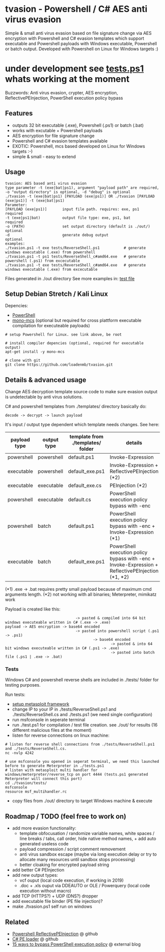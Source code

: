 # tvasion - Powershell / C# AES anti virus evasion 

Simple & small anti virus evasion based on file signature change via AES encryption with Powershell and C# evasion templates which support executable and Powershell payloads with Windows executable, Powershell or batch output. Developed with Powershell on Linux for Windows targets :)

# under development see [tests.ps1](test.ps1) whats working at the moment

Buzzwords: Anti virus evasion, crypter, AES encryption, ReflectivePEInjection, PowerShell execution policy bypass

## Features
- outputs 32 bit executable (.exe), Powershell (.ps1) or batch (.bat)
- works with excutable + Powershell payloads
- AES encryption for file signature change
- Powershell and C# evasion templates available
- EXOTIC: Powershell, mcs based developed on Linux for Windows targets :-)
- simple & small - easy to extend

## Usage
```
tvasion: AES based anti virus evasion
type parameter -t (exe|bat|ps1), argument "payload path" are required, -o "output directory" is optional, -d "debug" is optional
./tvasion -t (exe|bat|ps1) [PAYLOAD (exe|ps1)] OR ./tvasion [PAYLOAD (exe|ps1)] -t (exe|bat|ps1)
Parameter:
[PAYLOAD (exe|ps1)]       input file path. requires: exe, ps1         required
-t (exe|ps1|bat)          output file type: exe, ps1, bat             required
-o (PATH)                 set output directory (default is ./out/)    optional
-d                        generate debug output                       optional
examples:
./tvasion.ps1 -t exe tests/ReverseShell.ps1           # generate windows executable (.exe) from powershell
./tvasion.ps1 -t ps1 tests/ReverseShell_c#amd64.exe   # generate powershell (.ps1) from excecutable
./tvasion.ps1 -t exe tests/ReverseShell_c#amd64.exe   # generate windows executable (.exe) from excecutable
```
Files generated in ./out directory
See more examples in: [test file](test.ps1)

## Setup Debian Stretch / Kali Linux

Depencies:
- [PowerShell](https://github.com/PowerShell/PowerShell)  
- [mono-mcs](https://www.mono-project.com/docs/about-mono/languages/csharp/) (optional but required for cross plattform executable compilation for executeable payloads)

```shell
# setup Powershell for Linux. see link above, be root

# install compiler depencies (optional, required for executable output)
apt-get install -y mono-mcs

# clone with git
git clone https://github.com/loadenmb/tvasion.git
```
    
## Details & advanced usage

Change AES decryption template source code to make sure evasion output is undetectable by anti virus solutions.

C# and powershell templates from ./templates/ directory basically do: 
```
decode -> decrypt -> launch payload
```
It's input / output type dependent which template needs changes. See here:

| payload type  |  output type  | template from ./templates/ folder |  details |
| ------------- | ------------- | --------------------------------- | -------- |
| powershell    | powershell    | default.ps1                       | Invoke-Expression |
| executable    | powershell    | default_exe.ps1                   | Invoke-Expression + ReflectivePEInjection (*2) |
| executable    | executable    | default_exe.cs                    | PEInjection (*2) |
| powershell    | executable    | default.cs                        | PowerShell execution policy bypass with -enc |
| powershell    | batch         | default.ps1                       | PowerShell execution policy bypass with -enc + Invoke-Expression (*1) |
| executable    | batch         | default_exe.ps1                   | PowerShell execution policy bypass with -enc + Invoke-Expression + ReflectivePEInjection (*1, *2)|

(*1) .exe -> .bat requires pretty small payload because of maximum cmd arguments length.
(*2) not working with all binaries; Meterpreter, mimikatz work

Payload is created like this:
```
                                -> pasted & compiled into 64 bit windows executeable written in C# (.exe -> .exe)
payload -> AES encryption -> base64 encoded 
                                -> pasted into powershell script (.ps1 -> .ps1) 
                                        -> base64 encoded 
                                                -> pasted & into 64 bit windows executeable written in C# (.ps1 -> .exe)             
                                                -> pasted into batch file (.ps1 | .exe -> .bat)       
```

### Tests
Windows C# and powershell reverse shells are included in ./tests/ folder for testing purposes. 

Run tests:
- [setup metasploit framework](https://metasploit.help.rapid7.com/docs/installing-the-metasploit-framework)
- change IP to your IP in ./tests/ReverseShell.ps1 and ./tests/ReverseShell.cs and ./tests.ps1 (we need single configuration)
- run msfconsole in seperate terminal
- run ./test.ps1 for compilation / test file creation. see ./out/ for results (16 different malicious files at the moment)
- listen for reverse connections on linux machine:
```shell
# listen for reverse shell connections from ./tests/ReverseShell.ps1 and ./tests/ReverseShell.cs.
nc -nvlp 4242
```
```shell
# use msfconsole you opened in seperat terminal, we need this launched before to generate Meterpreter in ./tests.ps1
# listen with metasploit multi handler for windows/meterpreter/reverse_tcp on port 4444 (tests.ps1 generated Meterpreter will connect this port)
cd ./tvasion/tests/
msfconsole
resource msf_multihandler.rc
```
- copy files from ./out/ directory to target Windows machine & execute

## Roadmap / TODO (feel free to work on)
- add more evasion functionality:
    - template obfocusation / randomize variable names, white spaces / line breaks / tabs, call order, hide native method names, + add auto generated useless code
    - payload compression / script comment removement
    - anti virus sandbox escape (maybe via long execution delay or try to allocate many resources until sandbox stops processing)
    - better cloaking for encrypted payload string
- add better C# PEInjection
- add new output types:
    - vcf ouput (local code execution, if working in 2019) 
    - .doc + .xls ouput via DDEAUTO or OLE / Powerquery (local code execution without macro)
- add TCP (HTTPS?) + UDP (DNS?) dropper
- add executable file binder (PE file injection)?
- make ./tvasion.ps1 self run on windows

## Related
- [Powershell ReflectivePEInjection](https://github.com/clymb3r/PowerShell/blob/master/Invoke-ReflectivePEInjection/Invoke-ReflectivePEInjection.ps1) @ github
- [C# PE loader](https://github.com/Arno0x/CSharpScripts/blob/master/peloader.cs) @ github
- [15 ways to bypass PowerShell execution policy](https://blog.netspi.com/15-ways-to-bypass-the-powershell-execution-policy/) @ external blog

